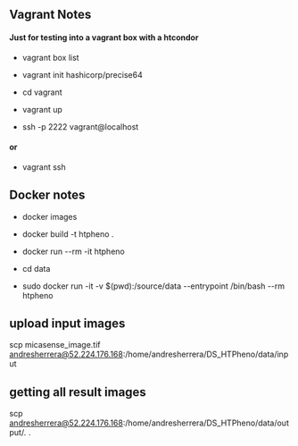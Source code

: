 ## Vagrant Notes
#### Just for testing into a vagrant box with a htcondor 
* vagrant box list
* vagrant init hashicorp/precise64
* cd vagrant

* vagrant up
* ssh -p 2222 vagrant@localhost

#### or  

* vagrant ssh 

## Docker notes
* docker images
* docker build -t htpheno .
* docker run --rm -it htpheno

* cd data 
* sudo docker run -it -v $(pwd):/source/data --entrypoint /bin/bash --rm htpheno

## upload input images
scp micasense_image.tif andresherrera@52.224.176.168:/home/andresherrera/DS_HTPheno/data/input

## getting all result images
scp andresherrera@52.224.176.168:/home/andresherrera/DS_HTPheno/data/output/*.* .

